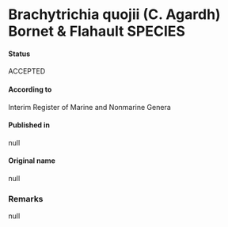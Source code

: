 Brachytrichia quojii (C. Agardh) Bornet & Flahault SPECIES
=======

#### Status
ACCEPTED

#### According to
Interim Register of Marine and Nonmarine Genera

#### Published in
null

#### Original name
null

### Remarks
null